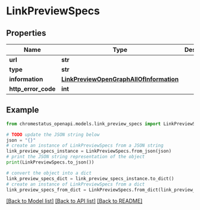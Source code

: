 # LinkPreviewSpecs


## Properties

Name | Type | Description | Notes
------------ | ------------- | ------------- | -------------
**url** | **str** |  | 
**type** | **str** |  | 
**information** | [**LinkPreviewOpenGraphAllOfInformation**](LinkPreviewOpenGraphAllOfInformation.md) |  | [optional] 
**http_error_code** | **int** |  | [optional] 

## Example

```python
from chromestatus_openapi.models.link_preview_specs import LinkPreviewSpecs

# TODO update the JSON string below
json = "{}"
# create an instance of LinkPreviewSpecs from a JSON string
link_preview_specs_instance = LinkPreviewSpecs.from_json(json)
# print the JSON string representation of the object
print(LinkPreviewSpecs.to_json())

# convert the object into a dict
link_preview_specs_dict = link_preview_specs_instance.to_dict()
# create an instance of LinkPreviewSpecs from a dict
link_preview_specs_from_dict = LinkPreviewSpecs.from_dict(link_preview_specs_dict)
```
[[Back to Model list]](../README.md#documentation-for-models) [[Back to API list]](../README.md#documentation-for-api-endpoints) [[Back to README]](../README.md)


